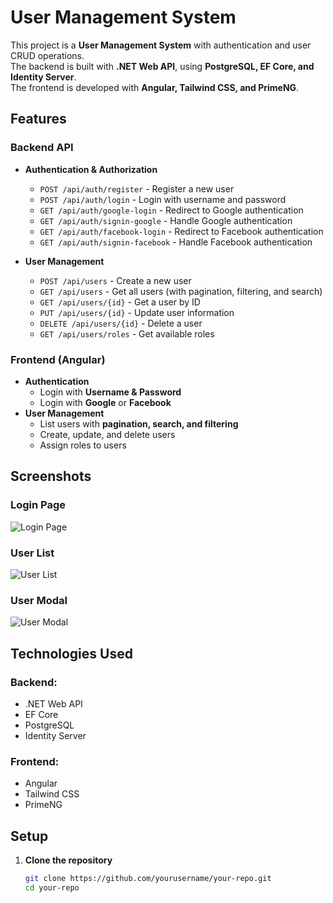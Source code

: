 # User Management System

This project is a **User Management System** with authentication and user CRUD operations.  
The backend is built with **.NET Web API**, using **PostgreSQL, EF Core, and Identity Server**.  
The frontend is developed with **Angular, Tailwind CSS, and PrimeNG**.

## Features

### Backend API
- **Authentication & Authorization**
  - `POST /api/auth/register` - Register a new user
  - `POST /api/auth/login` - Login with username and password
  - `GET /api/auth/google-login` - Redirect to Google authentication
  - `GET /api/auth/signin-google` - Handle Google authentication
  - `GET /api/auth/facebook-login` - Redirect to Facebook authentication
  - `GET /api/auth/signin-facebook` - Handle Facebook authentication

- **User Management**
  - `POST /api/users` - Create a new user
  - `GET /api/users` - Get all users (with pagination, filtering, and search)
  - `GET /api/users/{id}` - Get a user by ID
  - `PUT /api/users/{id}` - Update user information
  - `DELETE /api/users/{id}` - Delete a user
  - `GET /api/users/roles` - Get available roles

### Frontend (Angular)
- **Authentication**
  - Login with **Username & Password**
  - Login with **Google** or **Facebook**
- **User Management**
  - List users with **pagination, search, and filtering**
  - Create, update, and delete users
  - Assign roles to users

## Screenshots

### Login Page
![Login Page](./screenshots/login.png)

### User List
![User List](./screenshots/user-list.png)

### User Modal
![User Modal](./screenshots/user-modal.png)

## Technologies Used

### Backend:
- .NET Web API
- EF Core
- PostgreSQL
- Identity Server

### Frontend:
- Angular
- Tailwind CSS
- PrimeNG

## Setup

1. **Clone the repository**  
   ```sh
   git clone https://github.com/yourusername/your-repo.git
   cd your-repo
